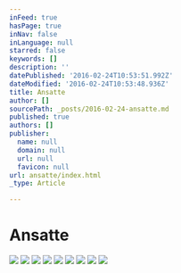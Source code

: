 ```yaml
---
inFeed: true
hasPage: true
inNav: false
inLanguage: null
starred: false
keywords: []
description: ''
datePublished: '2016-02-24T10:53:51.992Z'
dateModified: '2016-02-24T10:53:48.936Z'
title: Ansatte
author: []
sourcePath: _posts/2016-02-24-ansatte.md
published: true
authors: []
publisher:
  name: null
  domain: null
  url: null
  favicon: null
url: ansatte/index.html
_type: Article

---
```

# Ansatte
![](https://s3-us-west-2.amazonaws.com/the-grid-img/p/1133f224b47f35f23a50148ef83e74bafe08969b.jpg)
![](https://s3-us-west-2.amazonaws.com/the-grid-img/p/89b64230f04286d1510b392d3e6049e478f181ba.jpg)
![](https://s3-us-west-2.amazonaws.com/the-grid-img/p/4384e828785406f4b76c583fe3de2e1bce9b2e75.jpg)
![](https://s3-us-west-2.amazonaws.com/the-grid-img/p/0006e69868807723a2a917a685e5238e6b8c2d86.jpg)
![](https://s3-us-west-2.amazonaws.com/the-grid-img/p/fb6aa281b58bfd4b3772902113d50c90b763eabf.jpg)
![](https://s3-us-west-2.amazonaws.com/the-grid-img/p/7f90afc0874c6e4260d786087a3ebdeca57eeaad.jpg)
![](https://s3-us-west-2.amazonaws.com/the-grid-img/p/beb132d1a0baf74c46f24a393d9cbd9b48af96fb.jpg)
![](https://s3-us-west-2.amazonaws.com/the-grid-img/p/66090ab1a981bbdcdbb5417cc0e8f7e93a6e9d0c.jpg)
![](https://s3-us-west-2.amazonaws.com/the-grid-img/p/4ecf5cb5611284deab6fd551b213173cfbe5af8d.jpg)